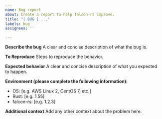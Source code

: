 ```yaml
---
name: Bug report
about: Create a report to help falcon-rs improve.
title: "[ BUG ] ..."
labels: bug
assignees: ''

---
```


**Describe the bug**
A clear and concise description of what the bug is.

**To Reproduce**
Steps to reproduce the behavior.

**Expected behavior**
A clear and concise description of what you expected to happen.

**Environment (please complete the following information):**
 - OS: [e.g. AWS Linux 2, CentOS 7, etc.]
 - Rust: [e.g. 1.55]
 - falcon-rs: [e.g. 1.2.3]

**Additional context**
Add any other context about the problem here.